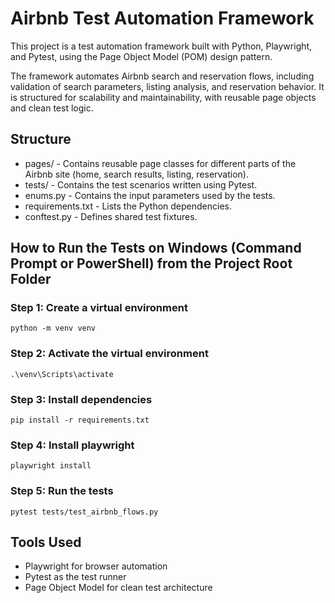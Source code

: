 # Airbnb Test Automation Framework

This project is a test automation framework built with Python, Playwright, and Pytest, using the Page Object Model (POM) design pattern.

The framework automates Airbnb search and reservation flows, including validation of search parameters, listing analysis, and reservation behavior. It is structured for scalability and maintainability, with reusable page objects and clean test logic.

## Structure
- pages/ - Contains reusable page classes for different parts of the Airbnb site (home, search results, listing, reservation).
- tests/ - Contains the test scenarios written using Pytest.
- enums.py - Contains the input parameters used by the tests.
- requirements.txt - Lists the Python dependencies.
- conftest.py - Defines shared test fixtures.


## How to Run the Tests on Windows (Command Prompt or PowerShell) from the Project Root Folder

### Step 1: Create a virtual environment
    python -m venv venv

### Step 2: Activate the virtual environment
    .\venv\Scripts\activate

### Step 3: Install dependencies
    pip install -r requirements.txt

### Step 4: Install playwright 
    playwright install

### Step 5: Run the tests
    pytest tests/test_airbnb_flows.py

## Tools Used
- Playwright for browser automation
- Pytest as the test runner
- Page Object Model for clean test architecture

